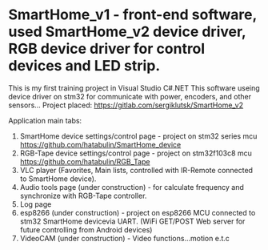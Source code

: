 # SmartHome_v1 - front-end software, used SmartHome_v2 device driver, RGB device driver for control devices and LED strip.

This is my first training project in Visual Studio C#.NET
This software useing device driver on stm32 for communicate with power, encoders, and other sensors... Project placed: https://gitlab.com/sergiklutsk/SmartHome_v2

Application main tabs:
1. SmartHome device settings/control page - project on stm32 series mcu https://github.com/hatabulin/SmartHome_device
2. RGB-Tape device settings/control page - project on stm32f103c8 mcu https://github.com/hatabulin/RGB_Tape
3. VLC player (Favorites, Main lists, controlled with IR-Remote connected to SmartHome device).
4. Audio tools page (under construction) - for calculate frequency and synchronize with RGB-Tape controller.
5. Log page
6. esp8266 (under construction) - project on esp8266 MCU connected to stm32 SmartHome devicevia UART. (WiFi GET/POST Web server for future controlling from Android devices)
7. VideoCAM (under construction) - Video functions...motion e.t.c

